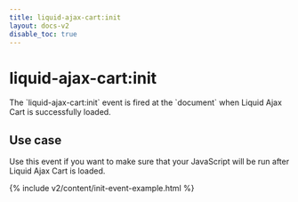 ```yaml
---
title: liquid-ajax-cart:init
layout: docs-v2
disable_toc: true
---
```


# liquid-ajax-cart:init

<p class="lead" markdown="1">
The `liquid-ajax-cart:init` event is fired at the `document` when Liquid Ajax Cart is successfully loaded.
</p>

## Use case

Use this event if you want to make sure that your JavaScript will be run after Liquid Ajax Cart is loaded.

{% include v2/content/init-event-example.html %}